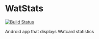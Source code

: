 # WatStats

[![Build Status](https://travis-ci.org/KevinLu/WatStats.svg?branch=master)](https://travis-ci.org/KevinLu/WatStats)

Android app that displays Watcard statistics
